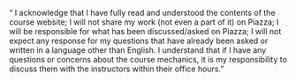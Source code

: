“  I  acknowledge  that  I  have  fully  read  and  understood  the  contents  of  the
course  website;  I  will  not  share  my  work  (not  even  a  part  of  it)  on  Piazza;
I  will  be  responsible  for  what  has  been  discussed/asked  on  Piazza;  I  will  not
expect any response for my questions that have already been asked or written
in a language other than English.  I understand that if I have any questions or
concerns  about  the  course  mechanics,  it  is  my  responsibility  to  discuss  them
with the instructors within their office hours.”
